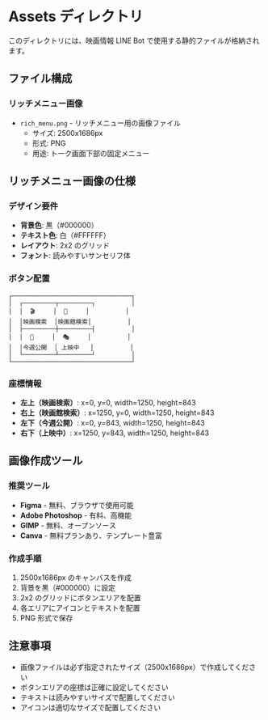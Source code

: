 # Assets ディレクトリ

このディレクトリには、映画情報 LINE Bot で使用する静的ファイルが格納されます。

## ファイル構成

### リッチメニュー画像

- `rich_menu.png` - リッチメニュー用の画像ファイル
  - サイズ: 2500x1686px
  - 形式: PNG
  - 用途: トーク画面下部の固定メニュー

## リッチメニュー画像の仕様

### デザイン要件

- **背景色**: 黒（#000000）
- **テキスト色**: 白（#FFFFFF）
- **レイアウト**: 2x2 のグリッド
- **フォント**: 読みやすいサンセリフ体

### ボタン配置

```
┌─────────────────────────────────┐
│  ┌─────────┬─────────┐          │
│  │  🎬     │  🎪     │          │
│  │映画検索  │映画館検索│          │
│  ├─────────┼─────────┤          │
│  │  📅     │  🎭     │          │
│  │今週公開  │ 上映中   │          │
│  └─────────┴─────────┘          │
└─────────────────────────────────┘
```

### 座標情報

- **左上（映画検索）**: x=0, y=0, width=1250, height=843
- **右上（映画館検索）**: x=1250, y=0, width=1250, height=843
- **左下（今週公開）**: x=0, y=843, width=1250, height=843
- **右下（上映中）**: x=1250, y=843, width=1250, height=843

## 画像作成ツール

### 推奨ツール

- **Figma** - 無料、ブラウザで使用可能
- **Adobe Photoshop** - 有料、高機能
- **GIMP** - 無料、オープンソース
- **Canva** - 無料プランあり、テンプレート豊富

### 作成手順

1. 2500x1686px のキャンバスを作成
2. 背景を黒（#000000）に設定
3. 2x2 のグリッドにボタンエリアを配置
4. 各エリアにアイコンとテキストを配置
5. PNG 形式で保存

## 注意事項

- 画像ファイルは必ず指定されたサイズ（2500x1686px）で作成してください
- ボタンエリアの座標は正確に設定してください
- テキストは読みやすいサイズで配置してください
- アイコンは適切なサイズで配置してください
